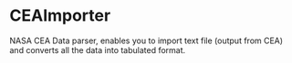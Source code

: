 # CEAImporter
NASA CEA Data parser, enables you to import text file (output from CEA) and converts all the data into tabulated format.
